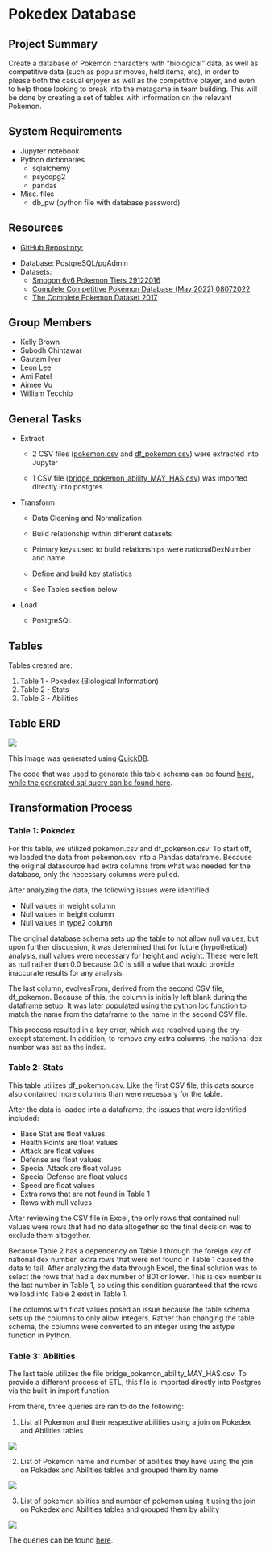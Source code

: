 # Pokedex Database
## Project Summary
<p> Create a database of Pokemon characters with “biological” data, as well as competitive data (such as popular moves, held items, etc), in order to please both the casual enjoyer as well as the competitive player, and even to help those looking to break into the metagame in team building. This will be done by creating a set of tables with information on the relevant Pokemon.</p>

## System Requirements
* Jupyter notebook 
* Python dictionaries
    - sqlalchemy
    - psycopg2
    - pandas
* Misc. files
	- db_pw (python file with database password)

## Resources
* <p><a href="https://github.com/akpatell/project_2_poke_decks.git ">GitHub Repository:</a></p>
* Database: PostgreSQL/pgAdmin
* Datasets:
	- <a href="https://www.kaggle.com/datasets/notgibs/smogon-6v6-pokemon-tiers">Smogon 6v6 Pokemon Tiers 29122016</a>
	- <a href="https://www.kaggle.com/datasets/giorgiocarbone/complete-competitive-pokmon-datasets-may-2022?select=df_items.csv">Complete Competitive Pokémon Database (May 2022) 08072022</a>
	- <a href="https://www.kaggle.com/datasets/rounakbanik/pokemon">The Complete Pokemon Dataset 2017</a>

## Group Members
* Kelly Brown
* Subodh Chintawar
* Gautam Iyer
* Leon Lee
* Ami Patel
* Aimee Vu
* William Tecchio

## General Tasks
* Extract
	- 2 CSV files (<a href="resources/pokemon.csv">pokemon.csv</a> and <a href="resources/df_pokemon.csv">df_pokemon.csv</a>) were extracted into Jupyter
	
    - 1 CSV file (<a href="resources/bridge_pokemon_ability_MAY_HAS.csv">bridge_pokemon_ability_MAY_HAS.csv</a>) was imported directly into postgres.
    
* Transform 
	- Data Cleaning and Normalization
        
	- Build relationship within different datasets
    - Primary keys used to build relationships were nationalDexNumber and name
      
	- Define and build key statistics 
      
	- See Tables section below
* Load
	- PostgreSQL

## Tables
<p>Tables created are: </p>

1. Table 1 - Pokedex (Biological Information)
2. Table 2 - Stats
3. Table 3 - Abilities

## Table ERD
<img src="PokeDex_db.png">

This image was generated using <a href="https://www.quickdatabasediagrams.com/">QuickDB</a>.

The code that was used to generate this table schema can be found <a href="QuickDB ERD Code.txt">here, while the generated sql query can be found <a href="pokedex.sql">here</a>.

## Transformation Process
### Table 1: Pokedex
<p>For this table, we utilized pokemon.csv and df_pokemon.csv. To start off, we loaded the data from pokemon.csv into a Pandas dataframe. Because the original datasource had extra columns from what was needed for the database, only the necessary columns were pulled.</p>

<p>After analyzing the data, the following issues were identified:</p>

* Null values in weight column
* Null values in height column
* Null values in type2 column

<p>The original database schema sets up the table to not allow null values, but upon further discussion, it was determined that for future (hypothetical) analysis, null values were necessary for height and weight. These were left as null rather than 0.0 because 0.0 is still a value that would provide inaccurate results for any analysis.</p>

<p>The last column, evolvesFrom, derived from the second CSV file, df_pokemon. Because of this, the column is initially left blank during the dataframe setup. It was later populated using the python loc function to match the name from the dataframe to the name in the second CSV file.</p>

<p>This process resulted in a key error, which was resolved using the try-except statement. In addition, to remove any extra columns, the national dex number was set as the index.</p>

### Table 2: Stats
<p>This table utilizes df_pokemon.csv. Like the first CSV file, this data source also contained more columns than were necessary for the table.</p>

<p>After the data is loaded into a dataframe, the issues that were identified included:</p>

* Base Stat are float values
* Health Points are float values
* Attack are float values
* Defense are float values
* Special Attack are float values
* Special Defense are float values
* Speed are float values
* Extra rows that are not found in Table 1
* Rows with null values

<p>After reviewing the CSV file in Excel, the only rows that contained null values were rows that had no data altogether so the final decision was to exclude them altogether.</p>

<p>Because Table 2 has a dependency on Table 1 through the foreign key of national dex number, extra rows that were not found in Table 1 caused the data to fail. After analyzing the data through Excel, the final solution was to select the rows that had a dex number of 801 or lower. This is dex number is the last number in Table 1, so using this condition guaranteed that the rows we load into Table 2 exist in Table 1.</p>

<p>The columns with float values posed an issue because the table schema sets up the columns to only allow integers. Rather than changing the table schema, the columns were converted to an integer using the astype function in Python.</p>

### Table 3: Abilities
<p>The last table utilizes the file bridge_pokemon_ability_MAY_HAS.csv. To provide a different process of ETL, this file is imported directly into Postgres via the built-in import function.</p>

<p>From there, three queries are ran to do the following:</p>

1. List all Pokemon and their respective abilities using a join on Pokedex and Abilities tables
<img src="Query1.png">

2. List of Pokemon name and number of abilities they have using the join on Pokedex and Abilities tables and grouped them by name
<img src="Query2.png">

3. List of pokemon ablities and number of pokemon using it using the join on Pokedex and Abilities tables and grouped them by ability
<img src="Query3.png">

<p>The queries can be found <a href="PokeDexQueries.sql">here</a>.</p>